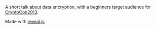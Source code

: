 A short talk about data encryption, with a beginners target audience for
[CryptoCon2013](http://sublab.org/cryptocon13).

Made with [reveal.js](http://lab.hakim.se/reveal-js/)

